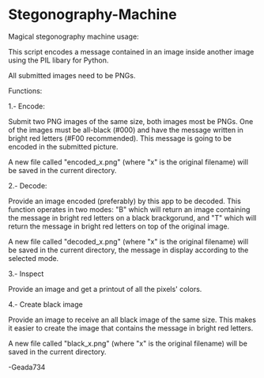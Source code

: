 # Stegonography-Machine

Magical stegonography machine usage:

This script encodes a message contained in an image inside
another image using the PIL libary for Python.  
 
All submitted images need to be PNGs.

Functions:

1.- Encode:

Submit two PNG images of the same size, both images most be PNGs.
One of the images must be all-black (#000) and have the message written in
bright red letters (#F00 recommended). This message is going to be encoded
in the submitted picture. 

A new file called "encoded_x.png" (where "x" is the original filename) will
be saved in the current directory.

2.- Decode:

Provide an image encoded (preferably) by this app to be decoded. This function
operates in two modes: "B" which will return an image containing the message in
bright red letters on a black brackgorund, and "T" which will return the message
in bright red letters on top of the original image.

A new file called "decoded_x.png" (where "x" is the original filename) will
be saved in the current directory, the message in display according
to the selected mode.

3.- Inspect

Provide an image and get a printout of all the pixels' colors.

4.- Create black image

Provide an image to receive an all black image of the same size. This makes
it easier to create the image that contains the message in bright red letters.

A new file called "black_x.png" (where "x" is the original filename) will be 
saved in the current directory.
 
-Geada734
